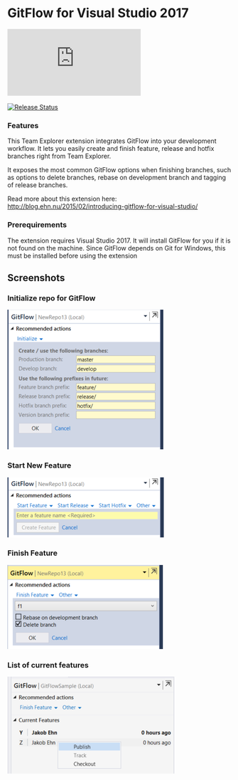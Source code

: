 # GitFlow for Visual Studio 2017

[![Build Status](https://dev.azure.com/gitflowvs/GitFlowVS/_apis/build/status/GitFlow.VS)](https://dev.azure.com/gitflowvs/GitFlowVS/_build/latest?definitionId=1)

[![Release Status](https://vsrm.dev.azure.com/gitflowvs/_apis/public/Release/badge/5a9a320c-6abf-47d7-9c95-3befcfc93113/1/1)](https://dev.azure.com/gitflowvs/GitFlowVS/_release?definitionId=1)




### Features 
This Team Explorer extension integrates GitFlow into your development workflow. It lets you easily create and finish feature, release and hotfix branches right from Team Explorer. 

It exposes the most common GitFlow options when finishing branches, such as options to delete branches, rebase on development branch and tagging of release branches.

Read more about this extension here:
http://blog.ehn.nu/2015/02/introducing-gitflow-for-visual-studio/

 

### Prerequirements
The extension requires Visual Studio 2017. It will install GitFlow for you if it is not found on the machine. Since GitFlow depends on Git for Windows, this must be installed before using the extension 
 

## Screenshots

### Initialize repo for GitFlow

![Initialize](Images/gf_init.png)

### Start New Feature

![Start feature](Images/gf_startfeature.png)

### Finish Feature

![Finish feature](Images/gf_finishfeature.png)

### List of current features

![List features](Images/gf_features.png)
